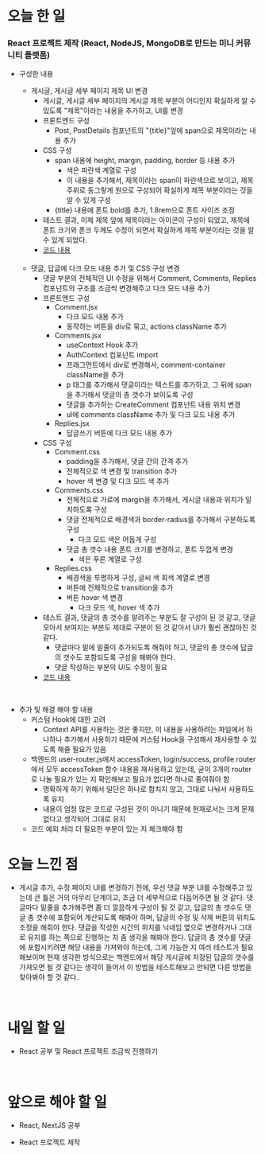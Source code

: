 # 오늘 한 일

### React 프로젝트 제작 (React, NodeJS, MongoDB로 만드는 미니 커뮤니티 플랫폼)

- 구성한 내용

  - 게시글, 게시글 세부 페이지 제목 UI 변경
    - 게시글, 게시글 세부 페이지의 게시글 제목 부분이 어디인지 확실하게 알 수 있도록 "제목"이라는 내용을 추가하고, UI를 변경
    - 프론트엔드 구성
      - Post, PostDetails 컴포넌트의 "{title}"앞에 span으로 제목이라는 내용 추가
    - CSS 구성
      - span 내용에 height, margin, padding, border 등 내용 추가
        - 색은 파란색 계열로 구성
        - 이 내용을 추가해서, 제목이라는 span이 파란색으로 보이고, 제목 주위로 동그랗게 원으로 구성되어 확실하게 제목 부분이라는 것을 알 수 있게 구성
      - {title} 내용에 폰트 bold를 추가, 1.8rem으로 폰트 사이즈 조정
    - 테스트 결과, 이제 제목 앞에 제목이라는 아이콘이 구성이 되었고, 제목에 폰트 크기와 폰크 두께도 수정이 되면서 확실하게 제목 부분이라는 것을 알 수 있게 되었다.
    - [코드 내용](https://github.com/jeongsangtae/mini-community-platform/commit/4782a6d305996b58ed80611083cfcbb49067a96c)

  <br />

  - 댓글, 답글에 다크 모드 내용 추가 및 CSS 구성 변경
    - 댓글 부분의 전체적인 UI 수정을 위해서 Comment, Comments, Replies 컴포넌트의 구조를 조금씩 변경해주고 다크 모드 내용 추가
    - 프론트엔드 구성
      - Comment.jsx
        - 다크 모드 내용 추가
        - 동작하는 버튼을 div로 묶고, actions className 추가
      - Comments.jsx
        - useContext Hook 추가
        - AuthContext 컴포넌트 import
        - 프래그먼트에서 div로 변경해서, comment-container className을 추가
        - p 태그를 추가해서 댓글이라는 텍스트를 추가하고, 그 뒤에 span을 추가해서 댓글의 총 갯수가 보이도록 구성
        - 댓글을 추가하는 CreateComment 컴포넌트 내용 위치 변경
        - ul에 comments className 추가 및 다크 모드 내용 추가
      - Replies.jsx
        - 답글쓰기 버튼에 다크 모드 내용 추가
    - CSS 구성
      - Comment.css
        - padding을 추가해서, 댓글 간의 간격 추가
        - 전체적으로 색 변경 및 transition 추가
        - hover 색 변경 및 다크 모드 색 추가
      - Comments.css
        - 전체적으로 가로에 margin을 추가해서, 게시글 내용과 위치가 일치하도록 구성
        - 댓글 전체적으로 배경색과 border-radius를 추가해서 구분하도록 구성
          - 다크 모드 색은 어둡게 구성
        - 댓글 총 갯수 내용 폰트 크기를 변경하고, 폰트 두껍게 변경
          - 색은 푸른 계열로 구성
      - Replies.css
        - 배경색을 투명하게 구성, 글씨 색 회색 계열로 변경
        - 버튼에 전체적으로 transition을 추가
        - 버튼 hover 색 변경
          - 다크 모드 색, hover 색 추가
    - 테스트 결과, 댓글의 총 갯수를 알려주는 부분도 잘 구성이 된 것 같고, 댓글 모아서 보여지는 부분도 제대로 구분이 된 것 같아서 UI가 훨씬 괜찮아진 것 같다.
      - 댓글마다 밑에 밑줄이 추가되도록 해줘야 하고, 댓글의 총 갯수에 답글의 갯수도 포함되도록 구성을 해봐야 한다.
      - 댓글 작성하는 부분의 UI도 수정이 필요
    - [코드 내용](https://github.com/jeongsangtae/mini-community-platform/commit/86925c163097c9642b08df881bcb0aaa20cf23b1)

<br />

- 추가 및 해결 해야 할 내용
  - 커스텀 Hook에 대한 고려
    - Context API를 사용하는 것은 좋지만, 이 내용을 사용하려는 파일에서 하나하나 추가해서 사용하기 때문에 커스텀 Hook을 구성해서 재사용할 수 있도록 해줄 필요가 있음
  - 백엔드의 user-router.js에서 accessToken, login/success, profile router에서 모두 accessToken 함수 내용을 재사용하고 있는데, 굳이 3개의 router로 나눌 필요가 있는 지 확인해보고 필요가 없다면 하나로 줄여줘야 함
    - 명확하게 하기 위해서 일단은 하나로 합치지 않고, 그대로 나눠서 사용하도록 유지
    - 내용이 엄청 많은 코드로 구성된 것이 아니기 때문에 현재로서는 크게 문제 없다고 생각되어 그대로 유지
  - 코드 예외 처리 더 필요한 부분이 있는 지 체크해야 함

# 오늘 느낀 점

- 게시글 추가, 수정 페이지 UI를 변경하기 전에, 우선 댓글 부분 UI를 수정해주고 있는데 큰 틀은 거의 마무리 단계이고, 조금 더 세부적으로 다듬어주면 될 것 같다. 댓글마다 밑줄을 추가해주면 좀 더 깔끔하게 구성이 될 것 같고, 답글의 총 갯수도 댓글 총 갯수에 포함되어 계산되도록 해봐야 하며, 답글의 수정 및 삭제 버튼의 위치도 조정을 해줘야 한다. 댓글을 작성한 시간의 위치를 닉네임 옆으로 변경하거나 그대로 유지를 하는 쪽으로 진행하는 지 좀 생각을 해봐야 한다. 답글의 총 갯수를 댓글에 포함시키려면 해당 내용을 가져와야 하는데, 그게 가능한 지 여러 테스트가 필요해보이며 현재 생각한 방식으로는 백엔드에서 해당 게시글에 저장된 답글의 갯수를 가져오면 될 것 같다는 생각이 들어서 이 방법을 테스트해보고 안되면 다른 방법을 찾아봐야 할 것 같다.

<br />

# 내일 할 일

- React 공부 및 React 프로젝트 조금씩 진행하기

<br />

# 앞으로 해야 할 일

- React, NextJS 공부

- React 프로젝트 제작
